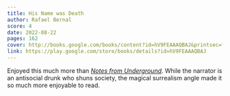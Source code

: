 ```yaml
---
title: His Name was Death
author: Rafael Bernal
score: 4
date: 2022-08-22
pages: 162
cover: http://books.google.com/books/content?id=hV9FEAAAQBAJ&printsec=frontcover&img=1&zoom=1&source=gbs_api
link: https://play.google.com/store/books/details?id=hV9FEAAAQBAJ
---
```

Enjoyed this much more than *[Notes from Underground](#notes-from-underground)*. While the narrator is an antisocial drunk who shuns society, the magical surrealism angle made it so much more enjoyable to read.